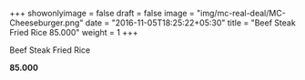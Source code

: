 +++
showonlyimage = false
draft = false
image = "img/mc-real-deal/MC-Cheeseburger.png"
date = "2016-11-05T18:25:22+05:30"
title = "Beef Steak Fried Rice 85.000"
weight = 1
+++

Beef Steak Fried Rice

**85.000**
